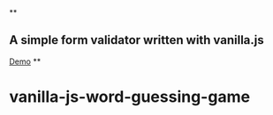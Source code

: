 \*\*

## A simple form validator written with vanilla.js

[Demo](https://vanilla-js-form-validator.vercel.app/)
\*\*
# vanilla-js-word-guessing-game
